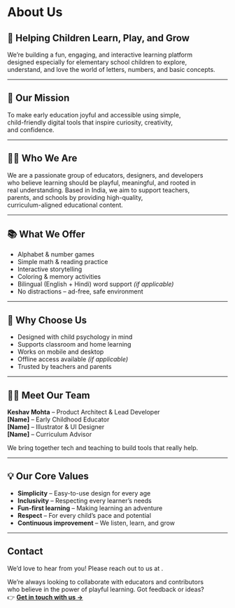 # About Us

## 🎯 Helping Children Learn, Play, and Grow

We’re building a fun, engaging, and interactive learning platform  
designed especially for elementary school children to explore,  
understand, and love the world of letters, numbers, and basic concepts.

---

## 🚀 Our Mission

To make early education joyful and accessible using simple,  
child-friendly digital tools that inspire curiosity, creativity,  
and confidence.

---

## 👨‍🏫 Who We Are

We are a passionate group of educators, designers, and developers  
who believe learning should be playful, meaningful, and rooted in  
real understanding. Based in India, we aim to support teachers,  
parents, and schools by providing high-quality,  
curriculum-aligned educational content.

---

## 📚 What We Offer

- Alphabet & number games  
- Simple math & reading practice  
- Interactive storytelling  
- Coloring & memory activities  
- Bilingual (English + Hindi) word support *(if applicable)*  
- No distractions – ad-free, safe environment  

---

## 🧠 Why Choose Us

- Designed with child psychology in mind  
- Supports classroom and home learning  
- Works on mobile and desktop  
- Offline access available *(if applicable)*  
- Trusted by teachers and parents  

---

## 👩‍💻 Meet Our Team

**Keshav Mohta** – Product Architect & Lead Developer  
**[Name]** – Early Childhood Educator  
**[Name]** – Illustrator & UI Designer  
**[Name]** – Curriculum Advisor  

We bring together tech and teaching to build tools that really help.

---

## 💡 Our Core Values

- **Simplicity** – Easy-to-use design for every age  
- **Inclusivity** – Respecting every learner’s needs  
- **Fun-first learning** – Making learning an adventure  
- **Respect** – For every child’s pace and potential  
- **Continuous improvement** – We listen, learn, and grow  

---

## Contact

We’d love to hear from you! Please reach out to us at  .

We’re always looking to collaborate with educators and contributors  
who believe in the power of playful learning. Got feedback or ideas?  
👉 **[Get in touch with us →](#contact)**  
